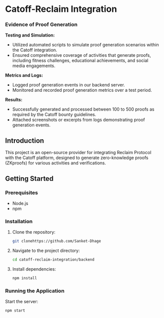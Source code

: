 # Catoff-Reclaim Integration

### Evidence of Proof Generation

**Testing and Simulation:**
- Utilized automated scripts to simulate proof generation scenarios within the Catoff integration.
- Ensured comprehensive coverage of activities that generate proofs, including fitness challenges, educational achievements, and social media engagements.

**Metrics and Logs:**
- Logged proof generation events in our backend server.
- Monitored and recorded proof generation metrics over a test period.

**Results:**
- Successfully generated and processed between 100 to 500 proofs as required by the Catoff bounty guidelines.
- Attached screenshots or excerpts from logs demonstrating proof generation events.
  
## Introduction

This project is an open-source provider for integrating Reclaim Protocol with the Catoff platform, designed to generate zero-knowledge proofs (ZKproofs) for various activities and verifications.

## Getting Started

### Prerequisites

- Node.js
- npm

### Installation

1. Clone the repository:
    ```sh
    git clonehttps://github.com/Sanket-Dhage
    ```
2. Navigate to the project directory:
    ```sh
    cd catoff-reclaim-integration/backend
    ```
3. Install dependencies:
    ```sh
    npm install
    ```

### Running the Application

Start the server:
```sh
npm start




